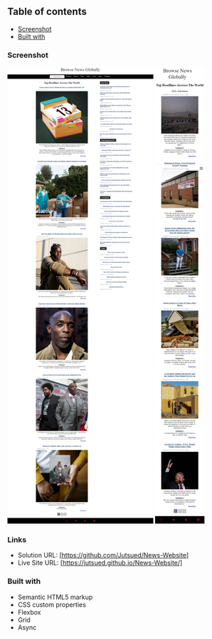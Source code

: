 ## Table of contents
  - [Screenshot](#screenshot)
  - [Built with](#built-with)

### Screenshot

![](./resources/img/thumbnail.jpeg)
![](./resources/img/mobileimg.jpeg)

### Links

- Solution URL: [https://github.com/Jutsued/News-Website]
- Live Site URL: [https://jutsued.github.io/News-Website/]

### Built with

- Semantic HTML5 markup
- CSS custom properties
- Flexbox
- Grid
- Async


